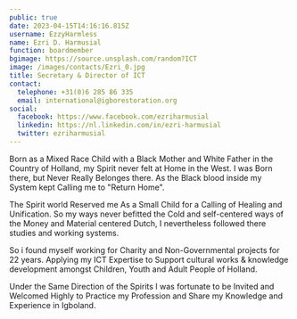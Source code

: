 ```yaml
---
public: true
date: 2023-04-15T14:16:16.815Z
username: EzzyHarmless
name: Ezri D. Harmusial
function: boardmember
bgimage: https://source.unsplash.com/random?ICT
image: /images/contacts/Ezri_0.jpg
title: Secretary & Director of ICT
contact:
  telephone: +31(0)6 285 86 335
  email: international@igborestoration.org
social:
  facebook: https://www.facebook.com/ezriharmusial
  linkedin: https://nl.linkedin.com/in/ezri-harmusial
  twitter: ezriharmusial
---
```

Born as a Mixed Race Child with a Black Mother and White Father in the Country of Holland, my Spirit never felt at Home in the West. I was Born there, but Never Really Belonges there. As the Black blood inside my System kept Calling me to "Return Home".

The Spirit world Reserved me As a Small Child for a Calling of Healing and Unification. So my ways never befitted the Cold and self-centered ways of the Money and Material centered Dutch, I nevertheless followed there studies and working systems.

So i found myself working for Charity and Non-Governmental projects for 22 years. Applying my ICT Expertise to Support cultural works & knowledge development amongst Children, Youth and Adult People of Holland.

Under the Same Direction of the Spirits I was fortunate to be Invited and Welcomed Highly to Practice my Profession and Share my Knowledge and Experience in Igboland.
